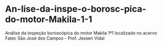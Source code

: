# An-lise-da-inspe-o-borosc-pica-do-motor-Makila-1-1
Análise da inspeção boroscópica do motor Makila 1ª1 localizado no acervo Fatec São José dos Campos - Prof. Jessen Vidal
